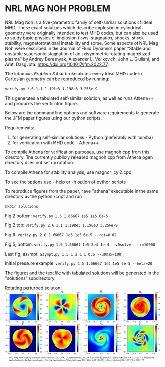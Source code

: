 # NRL MAG NOH PROBLEM 

NRL Mag Noh is a five-parametric family of self-similar solutions of ideal MHD. These exact solutions which describe implosion in cylindrical geometry were originally intended to test MHD codes, but can also be used to study basic physics of implosion flows, stagnation, shocks, shock stability, magnetorotational instability and some. Some aspects of NRL Mag Noh were described in the Journal of Fluid Dynamics paper "Stable and unstable supersonic stagnation of an axisymmetric rotating magnetized plasma" by Andrey Beresnyak, Alexander L. Velikovich, John L. Giuliani, and Arati Dasgupta: https://doi.org/10.1017/jfm.2022.77.

The infamous *Problem 3* that broke almost every ideal MHD code in Cartesian geometry can be reproduced by running:

`verify.py 2.6 1.1 1.198e3 1.198e3 3.256e-9`

This generates a tabulated self-similar solution, as well as runs Athena++ and produces the verificaton figure.

Below are the command line options and software requirements to generate the JFM paper figures using our python scripts.

Requirements:
1) for generating self-similar solutions - Python (preferably with numba)
2) for verification with MHD code - Athena++

To compile Athena for verification purposes, use magnoh.cpp from this directory. The currently publicly released magnoh.cpp from Athena pgen directory does not set up rotation.

To compile Athena for stability analysis, use magnoh_cyl2.cpp

To see the options use --help or -h option of python scripts

To reproduce figures from the paper, have "athena" executable in the same directory as the python script and run:

`mkdir solutions`

Fig 2 bottom:
`verify.py 1.5 1.66667 1e5 1e5 6e-5`

Fig 2 top:
`verify.py 2.6 1.1 1.198e3 1.198e3 3.256e-9`

Fig 6:
`verify.py 2.0 1.66667 1e5 1e5 6e-5 --rot=0.02`

Fig 5, bottom:
`verify.py 1.5 1.66667 1e5 3e4 1e-4 --v0solve --nr=10000`

Last fig, asympt:
`asympt.py 1.5 1.2 1 1 0.6 --u0max=100`

Initial pressure example:
`verify.py 1.5 1.66667 1e5 1e5 6e-5 --beta=20`

The figures and the text file with tabulated solutions will be generated in the "solutions" subdirectory.

Rotating perturbed solution:
![rotating perturbed](https://github.com/beresnyak/magnoh/blob/main/examples/rotating_perturbed1.png)
